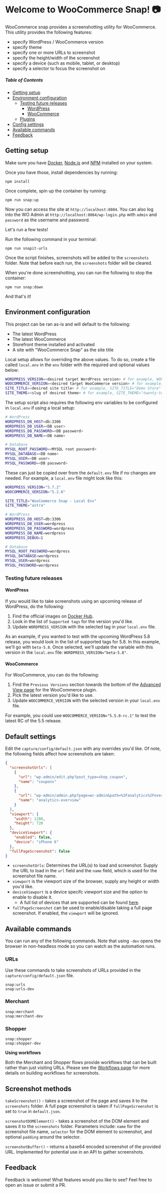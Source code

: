 # Welcome to WooCommerce Snap! :camera:

WooCommerce snap provides a screenshotting utility for WooCommerce. This utility provides the following features:

* specify WordPress / WooCommerce version
* specify theme
* specify one or more URLs to screenshot
* specify the height/width of the screenshot
* specify a device (such as mobile, tablet, or desktop)
* specify a selector to focus the screenshot on

##### Table of Contents  

- [Getting setup](#getting-setup)
- [Environment configuration ](#environment-configuration)
  - [Testing future releases](#testing-future-releases)
    - [WordPress](#wordpress)
    - [WooCommerce](#woocommerce)
  - [Plugins](#plugins)
- [Config settings](#config-settings)
- [Available commands](#available-commands)
- [Feedback](#feedback)


## Getting setup

Make sure you have [Docker](https://www.docker.com/), [Node.js](https://nodejs.org/) and [NPM](https://docs.npmjs.com/getting-started/what-is-npm) installed on your system.

Once you have those, install dependencies by running:

```
npm install
```

Once complete, spin up the container by running:

```
npm run snap:up
```

Now you can access the site at `http://localhost:8084`. You can also log into the WO Admin at `http://localhost:8084/wp-login.php` with `admin` and `password` as the username and password.

Let's run a few tests!

Run the following command in your terminal:

```
npm run snapit-urls
```

Once the script finishes, screenshots will be added to the `screenshots` folder. Note that before each run, the `screenshots` folder will be cleared.

When you're done screenshotting, you can run the following to stop the container:

```
npm run snap:down
```

And that's it!

## Environment configuration

This project can be ran as-is and will default to the following:

* The latest WordPress
* The latest WooCommerce
* Storefront theme installed and activated
* A site with "WooCommerce Snap" as the site title

Local setup allows for overriding the above values. To do so, create a file called `local.env` in the `env` folder with the required and optional values below:

```bash
WORDPRESS_VERSION=<desired target WordPress version> # for example, WORDPRESS_VERSION="5.7.2"
WOOCOMMERCE_VERSION=<desired target WooCommerce version> # for example, WOOCOMMERCE_VERSION="5.2.0"
SITE_TITLE=<desired site title> # for example, SITE_TITLE="Demo Store"
SITE_THEME=<slug of desired theme> # for example, SITE_THEME="twenty-twenty-one"
```

The setup script also requires the following env variables to be configured in `local.env` if using a local setup:

```bash
# WordPress
WORDPRESS_DB_HOST=db:3306
WORDPRESS_DB_USER=<DB user>
WORDPRESS_DB_PASSWORD=<DB password>
WORDPRESS_DB_NAME=<DB name>

# Database
MYSQL_ROOT_PASSWORD=<MYSQL root password>
MYSQL_DATABASE=<DB name>
MYSQL_USER=<DB user>
MYSQL_PASSWORD=<DB password>
```

These can just be copied over from the `default.env` file if no changes are needed. For example, a `local.env` file might look like this:

```bash
WORDPRESS_VERSION="5.7.2"
WOOCOMMERCE_VERSION="5.2.0"

SITE_TITLE="WooCommerce Snap - Local Env"
SITE_THEME="astra"

# WordPress
WORDPRESS_DB_HOST=db:3306
WORDPRESS_DB_USER=wordpress
WORDPRESS_DB_PASSWORD=wordpress
WORDPRESS_DB_NAME=wordpress
WORDPRESS_DEBUG=1

# Database
MYSQL_ROOT_PASSWORD=wordpress
MYSQL_DATABASE=wordpress
MYSQL_USER=wordpress
MYSQL_PASSWORD=wordpress
```

### Testing future releases

#### WordPress

If you would like to take screenshots using an upcoming release of WordPress, do the following:

1. Find the official images on [Docker Hub](https://hub.docker.com/_/wordpress).
2. Look in the list of `Supported tags` for the version you'd like.
3. Update `WORDPRESS_VERSION` with the selected tag in your `local.env` file.

As an example, if you wanted to test with the upcoming WordPress 5.8 release, you would look in the list of supported tags for 5.8. In this example, we'll go with `beta-5.8`. Once selected, we'll update the variable with this version in the `local.env` file: `WORDPRESS_VERSION="beta-5.8"`.

#### WooCommerce

For WooCommerce, you can do the following:

1. Find the `Previous Versions` section towards the bottom of the [Advanced View page](https://wordpress.org/plugins/woocommerce/advanced/) for the WooCommerce plugin.
2. Pick the latest version you'd like to use.
3. Update `WOOCOMMERCE_VERSION` with the selected version in your `local.env` file.

For example, you could use `WOOCOMMERCE_VERSION="5.5.0-rc.1"` to test the latest RC of the 5.5 release.

## Default settings

Edit the `capture/config/default.json` with any overrides you'd like. Of note, the following fields affect how screenshots are taken:

```json
{
  "screenshotUrls": [
    {
      "url": "wp-admin/edit.php?post_type=shop_coupon",
      "name": "coupons"
    },
    {
      "url": "wp-admin/admin.php?page=wc-admin&path=%2Fanalytics%2Foverview",
      "name": "analytics-overview"
    }
  ],
  "viewport": {
    "width": 1280,
    "height": 720
  },
  "deviceViewport": {
    "enabled": false,
    "device": "iPhone 6"
  },
  "fullPageScreenshot": false
}
```

* `screenshotUrls`: Determines the URL(s) to load and screenshot. Supply the URL to load in the `url` field and the `name` field, which is used for the screenshot file name.
* `viewport` is the viewport size of the browser, supply any height or width you'd like.
* `deviceViewport` is a device specifc viewport size and the option to enable to disable it.
  * A full list of devices that are supported can be found [here](https://github.com/puppeteer/puppeteer/blob/5e21ba3cbbe455317158e6a4fc5af2808abd45df/lib/DeviceDescriptors.js).
* `fullPageScreenshot` can be used to enable/disable taking a full page screenshot. If enabled, the `viewport` will be ignored.

## Available commands

You can run any of the following commands. Note that using `-dev` opens the browser in non-headless mode so you can watch as the automation runs.

### URLs

Use these commands to take screenshots of URLs provided in the `capture/config/default.json` file.

```
snap:urls
snap:urls-dev
```

### Merchant

```
snap:merchant
snap:merchant-dev
```

### Shopper

```
snap:shopper
snap:shopper-dev
```

**Using workflows**

Both the Merchant and Shopper flows provide workflows that can be built rather than just visiting URLs. Please see the [Workflows page](docs/workflows.md) for more details on building workflows for screenshots.

## Screenshot methods

`takeScreenshot()` - takes a screenshot of the page and saves it to the `screenshots` folder. A full page screenshot is taken if `fullPageScreenshot` is set to `true` in `default.json`.

`screenshotDOMElement()` - takes a screenshot of the DOM element and saves it to the `screenshots` folder. Parameters include: `name` for the screenshot file name, `selector` for the DOM element to screenshot, and optional `padding` around the selector.

`screenshotBuffer()` - returns a base64 encoded screenshot of the provided URL. Implemented for potential use in an API to gather screenshots.

## Feedback

Feedback is welcome! What features would you like to see? Feel free to open an issue or submit a PR.